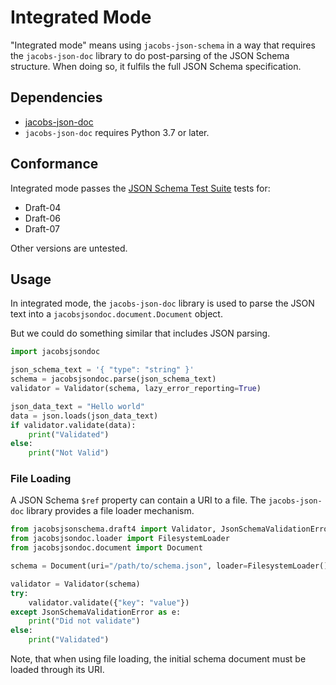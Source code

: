 # Integrated Mode

"Integrated mode" means using `jacobs-json-schema` in a way that requires the `jacobs-json-doc` library to do post-parsing of the JSON Schema structure.  When doing so, it fulfils the full JSON Schema specification.

## Dependencies

 * [jacobs-json-doc](https://pypi.org/project/jacobs-json-doc/)
 * `jacobs-json-doc` requires Python 3.7 or later.

## Conformance

Integrated mode passes the [JSON Schema Test Suite](https://github.com/json-schema-org/JSON-Schema-Test-Suite) tests for: 

 * Draft-04
 * Draft-06
 * Draft-07

Other versions are untested.

## Usage

In integrated mode, the `jacobs-json-doc` library is used to parse the JSON text into a `jacobsjsondoc.document.Document` object.  

But we could do something similar that includes JSON parsing.

```py
import jacobsjsondoc

json_schema_text = '{ "type": "string" }'
schema = jacobsjsondoc.parse(json_schema_text)
validator = Validator(schema, lazy_error_reporting=True)

json_data_text = "Hello world"
data = json.loads(json_data_text)
if validator.validate(data):
    print("Validated")
else:
    print("Not Valid")
```

### File Loading

A JSON Schema `$ref` property can contain a URI to a file.  The `jacobs-json-doc` library provides a file loader mechanism.  

```py
from jacobsjsonschema.draft4 import Validator, JsonSchemaValidationError
from jacobsjsondoc.loader import FilesystemLoader
from jacobsjsondoc.document import Document

schema = Document(uri="/path/to/schema.json", loader=FilesystemLoader())

validator = Validator(schema)
try:
    validator.validate({"key": "value"})
except JsonSchemaValidationError as e:
    print("Did not validate")
else:
    print("Validated")

```

Note, that when using file loading, the initial schema document must be loaded through its URI.

